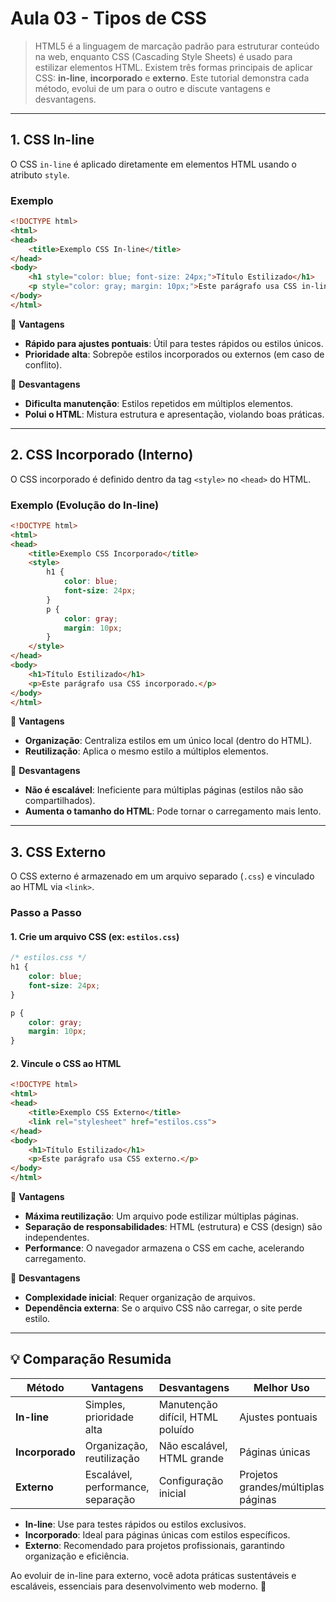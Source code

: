 # Aula 03 - Tipos de CSS
> HTML5 é a linguagem de marcação padrão para estruturar conteúdo na web, enquanto CSS (Cascading Style Sheets) é usado para estilizar elementos HTML.
> Existem três formas principais de aplicar CSS: **in-line**, **incorporado** e **externo**. 
> Este tutorial demonstra cada método, evolui de um para o outro e discute vantagens e desvantagens.

---

## **1. CSS In-line**
O CSS `in-line` é aplicado diretamente em elementos HTML usando o atributo `style`.

### **Exemplo**
```html
<!DOCTYPE html>
<html>
<head>
    <title>Exemplo CSS In-line</title>
</head>
<body>
    <h1 style="color: blue; font-size: 24px;">Título Estilizado</h1>
    <p style="color: gray; margin: 10px;">Este parágrafo usa CSS in-line.</p>
</body>
</html>
```

:dart: **Vantagens**
- **Rápido para ajustes pontuais**: Útil para testes rápidos ou estilos únicos.
- **Prioridade alta**: Sobrepõe estilos incorporados ou externos (em caso de conflito).

:ghost: **Desvantagens**
- **Dificulta manutenção**: Estilos repetidos em múltiplos elementos.
- **Polui o HTML**: Mistura estrutura e apresentação, violando boas práticas.

---

## **2. CSS Incorporado (Interno)**
O CSS incorporado é definido dentro da tag `<style>` no `<head>` do HTML.

### **Exemplo (Evolução do In-line)**
```html
<!DOCTYPE html>
<html>
<head>
    <title>Exemplo CSS Incorporado</title>
    <style>
        h1 {
            color: blue;
            font-size: 24px;
        }
        p {
            color: gray;
            margin: 10px;
        }
    </style>
</head>
<body>
    <h1>Título Estilizado</h1>
    <p>Este parágrafo usa CSS incorporado.</p>
</body>
</html>
```

:dart: **Vantagens**
- **Organização**: Centraliza estilos em um único local (dentro do HTML).
- **Reutilização**: Aplica o mesmo estilo a múltiplos elementos.

:ghost: **Desvantagens**
- **Não é escalável**: Ineficiente para múltiplas páginas (estilos não são compartilhados).
- **Aumenta o tamanho do HTML**: Pode tornar o carregamento mais lento.

---

## **3. CSS Externo**
O CSS externo é armazenado em um arquivo separado (`.css`) e vinculado ao HTML via `<link>`.

### **Passo a Passo**

#### **1. Crie um arquivo CSS (ex: `estilos.css`)**
```css
/* estilos.css */
h1 {
    color: blue;
    font-size: 24px;
}

p {
    color: gray;
    margin: 10px;
}
```

#### **2. Vincule o CSS ao HTML**
```html
<!DOCTYPE html>
<html>
<head>
    <title>Exemplo CSS Externo</title>
    <link rel="stylesheet" href="estilos.css">
</head>
<body>
    <h1>Título Estilizado</h1>
    <p>Este parágrafo usa CSS externo.</p>
</body>
</html>
```

:dart: **Vantagens**
- **Máxima reutilização**: Um arquivo pode estilizar múltiplas páginas.
- **Separação de responsabilidades**: HTML (estrutura) e CSS (design) são independentes.
- **Performance**: O navegador armazena o CSS em cache, acelerando carregamento.

:ghost: **Desvantagens**
- **Complexidade inicial**: Requer organização de arquivos.
- **Dependência externa**: Se o arquivo CSS não carregar, o site perde estilo.

---

## :bulb: **Comparação Resumida**

| Método       | Vantagens                          | Desvantagens                     | Melhor Uso                  |
|--------------|------------------------------------|-----------------------------------|-----------------------------|
| **In-line**  | Simples, prioridade alta           | Manutenção difícil, HTML poluído | Ajustes pontuais            |
| **Incorporado**| Organização, reutilização       | Não escalável, HTML grande       | Páginas únicas              |
| **Externo**  | Escalável, performance, separação | Configuração inicial             | Projetos grandes/múltiplas páginas |

- **In-line**: Use para testes rápidos ou estilos exclusivos.
- **Incorporado**: Ideal para páginas únicas com estilos específicos.
- **Externo**: Recomendado para projetos profissionais, garantindo organização e eficiência.

Ao evoluir de in-line para externo, você adota práticas sustentáveis e escaláveis, essenciais para desenvolvimento web moderno. 🚀